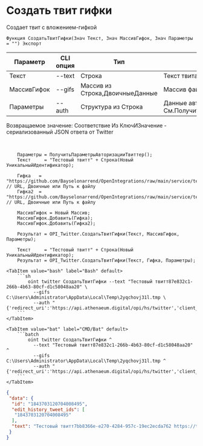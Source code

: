 ﻿---
sidebar_position: 4
---

# Создать твит гифки
 Создает твит с вложением-гифкой



`Функция СоздатьТвитГифки(Знач Текст, Знач МассивГифок, Знач Параметры = "") Экспорт`

  | Параметр | CLI опция | Тип | Назначение |
  |-|-|-|-|
  | Текст | --text | Строка | Текст твита |
  | МассивГифок | --gifs | Массив из Строка,ДвоичныеДанные | Массив файлов гифок |
  | Параметры | --auth | Структура из Строка | Данные авторизации. См.ПолучитьСтандартныеПараметры |

  
  Возвращаемое значение:   Соответствие Из КлючИЗначение - сериализованный JSON ответа от Twitter

<br/>




```bsl title="Пример кода"
    Параметры = ПолучитьПараметрыАвторизацииТвиттер();
    Текст     = "Тестовый твитт" + Строка(Новый УникальныйИдентификатор);

    Гифка   = "https://github.com/Bayselonarrend/OpenIntegrations/raw/main/service/test_data/animation.gif"; // URL, Двоичные или Путь к файлу
    Гифка2  = "https://github.com/Bayselonarrend/OpenIntegrations/raw/main/service/test_data/animation.gif"; // URL, Двоичные или Путь к файлу

    МассивГифок = Новый Массив;
    МассивГифок.Добавить(Гифка);
    МассивГифок.Добавить(Гифка2);

    Результат = OPI_Twitter.СоздатьТвитГифки(Текст, МассивГифок, Параметры);

    Текст     = "Тестовый твитт" + Строка(Новый УникальныйИдентификатор);
    Результат = OPI_Twitter.СоздатьТвитГифки(Текст, Гифка, Параметры);
```
    

 <Tabs>
  
    <TabItem value="bash" label="Bash" default>
        ```sh
            oint twitter СоздатьТвитГифки --text "Тестовый твитт87e832c1-266b-4b63-80cf-d1c58048aa20" \
              --gifs C:\Users\Administrator\AppData\Local\Temp\2yqchovj31l.tmp \
              --auth "{'redirect_uri':'https://api.athenaeum.digital/opi/hs/twitter','client_id':'***','client_secret':'***','access_token':'***','refresh_token':'***','oauth_token':'***','oauth_token_secret':'***','oauth_consumer_key':'***','oauth_consumer_secret':'***'}"
        ```
    </TabItem>
  
    <TabItem value="bat" label="CMD/Bat" default>
        ```batch
            oint twitter СоздатьТвитГифки ^
              --text "Тестовый твитт87e832c1-266b-4b63-80cf-d1c58048aa20" ^
              --gifs C:\Users\Administrator\AppData\Local\Temp\2yqchovj31l.tmp ^
              --auth "{'redirect_uri':'https://api.athenaeum.digital/opi/hs/twitter','client_id':'***','client_secret':'***','access_token':'***','refresh_token':'***','oauth_token':'***','oauth_token_secret':'***','oauth_consumer_key':'***','oauth_consumer_secret':'***'}"
        ```
    </TabItem>
</Tabs>


```json title="Результат"
{
 "data": {
  "id": "1843703120704008495",
  "edit_history_tweet_ids": [
   "1843703120704008495"
  ],
  "text": "Тестовый твитт7bb8366e-e270-4284-957c-19ec2ecda762 https://t.co/eufWFKfOpX"
 }
}
```
